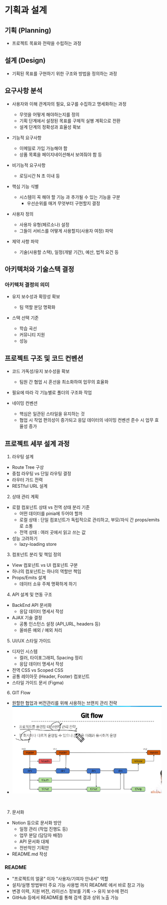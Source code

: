 # 기획과 설계
## 기획 (Planning)
- 프로젝트 목표와 전략을 수립하는 과정

## 설계 (Design)
- 기획된 목표를 구현하기 위한 구조와 방법을 정의하는 과정

## 요구사항 분석
- 사용자와 이해 관계자의 필요, 요구를 수집하고 명세화하는 과정
  - 무엇을 어떻게 해야하는지를 정의
  - 기획 단계에서 설정된 목표를 구체적 실혱 계획으로 전환
  - 설계 단계의 정확성과 효율성 확보

- 기능적 요구사항
  - 이메일로 가입 가능해야 함
  - 상품 목록을 페이지네이션해서 보여줘야 함 등

- 비기능적 요구사항
  - 로딩시간 N 초 이내 등

- 핵심 기능 식별
  - 시스템이 꼭 해야 할 기능 과 추가될 수 있는 기능을 구분
    - 우선순위를 매겨 무엇부터 구현할지 결정

- 사용자 정의
  - 사용자 유형(페르소나) 설정
  - 그들이 서비스를 어떻게 사용할지(사용자 여정) 파악

- 제약 사항 파악
  - 기술(사용할 스택), 일정(개발 기간), 예산, 법적 요건 등

## 아키텍처와 기술스택 결정
### 아키텍처 결정의 의미
- 유지 보수성과 확장성 확보
  - 팀 역할 분담 명확화

- 스택 선택 기준
  - 학습 곡선
  - 커뮤니티 지원
  - 성능 

## 프로젝트 구조 및 코드 컨벤션
- 코드 가독성/유지 보수성을 확보
  - 팀원 간 협업 시 혼선을 최소화하여 업무의 효율화

- 필요에 따라 각 기능별로 폴더의 구조화 작업
- 네이밍 컨벤션
  - 핵심은 일관된 스타일을 유지하는 것
  - 협업 시 작업 편의성이 증가되고 응답 데이터의 네이밍 컨벤션 준수 시 업무 효율성 증가

## 프로젝트 세부 설계 과정
1. 라우팅 설계
  - Route Tree 구상
  - 중첩 라우팅 vs 단일 라우팅 결정
  - 라우터 가드 전력
  - RESTful URL 설계

2. 상태 관리 계획
  - 로컬 컴포넌트 상태 vs 전역 상태 분리 기준
    - 어떤 데이터를 pinia에 두어야 할까
    - 로컬 상태 : 단일 컴포넌트가 독립적으로 관리하고, 부모/자식 간 props/emits 로 소통
    - 전역 상태 : 여러 곳에서 읽고 쓰는 값
  - 성능 고려하기
    - lazy-loading store

3. 컴포넌트 분리 및 책임 정의
  - View 컴포넌트 vs UI 컴포넌트 구분
  - 하나의 컴포넌트는 하나의 역할만 책임
  - Props/Emits 설계
    - 데이터 소유 주체 명확하게 하기

4. API 설계 및 연동 구조
  - BackEnd API 문서화
    - 응답 데이터 명세서 작성
  - AJAX 기술 결정
    - 공통 인스턴스 설정 (API_URL, headers 등)
    - 올바른 예외 / 예외 처리

5. UI/UX 스타일 가이드
  - 디자인 시스템
    - 컬러, 타이포그래피, Spacing 정리
    - 응답 데이터 명세서 작성
  - 전역 CSS vs Scoped CSS
  - 공통 레이아웃 (Header, Footer) 컴포넌트
  - 스타일 가이드 문서 (Figma)

6. GIT Flow
  - 원할한 협업과 버전관리를 위해 사용하는 브랜치 관리 전략
  - ![alt text](img/Gitflow.png)
  <br>

7. 문서화
  - Notion 등으로 문서화 방안
    - 일정 관리 (작업 진행도 등)
    - 업무 분담 (담당자 배정)
    - API 문서화 대체
    - 전반적인 기획안
  - README.md 작성

### README
- "프로젝트의 얼굴" 이자 "사용자/기여자 안내서" 역할
- 설치/실행 방법부터 주요 기능 사용법 까지 README 에서 바로 참고 가능
- 변경 이력, 지원 버전, 라이선스 정보를 기록 -> 유지 보수에 편리
- GitHub 등에서 README를 통해 검색 결과 상위 노출 가능





